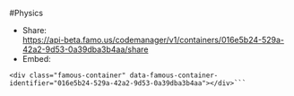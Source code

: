 #Physics
- Share:<br> https://api-beta.famo.us/codemanager/v1/containers/016e5b24-529a-42a2-9d53-0a39dba3b4aa/share
- Embed:<br>
```<script src="https://assets-beta.famo.us/embed/embed.js"></script>
<div class="famous-container" data-famous-container-identifier="016e5b24-529a-42a2-9d53-0a39dba3b4aa"></div>```

